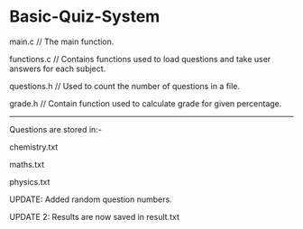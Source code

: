 # Basic-Quiz-System

main.c // The main function.

functions.c // Contains functions used to load questions and take user answers for each subject.

questions.h // Used to count the number of questions in a file.

grade.h // Contain function used to calculate grade for given percentage.

------------------------------------------------------------------------------
Questions are stored in:-

chemistry.txt

maths.txt

physics.txt

UPDATE: Added random question numbers.

UPDATE 2: Results are now saved in result.txt
